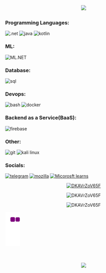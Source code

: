 <h1 align="center">
    <img src="https://readme-typing-svg.herokuapp.com/?font=Righteous&size=35&center=true&vCenter=true&width=500&height=70&duration=7000&color=F7F7F7FF&background=00000055&lines=Hi+There!+👋;+I'm+DKAVrZoV65F!; I'm+a+Novice+Developer;" />
</h1>

### Programming Languages:
![.net](https://img.shields.io/badge/framework-090909?logo=dotnet&logoColor=E5D3FF&style=for-the-badge)
![java](https://img.shields.io/badge/java-090909?logo=java&logoColor=white&style=for-the-badge)
![kotlin](https://img.shields.io/badge/kotlin-090909?logo=kotlin&logoColor=3f00ff&style=for-the-badge)

### ML:
![ML.NET](https://img.shields.io/badge/ML.NET-090909?logo=dotnet&logoColor=E5D3FF&style=for-the-badge)

### Database:
![sql](https://img.shields.io/badge/sql-090909?logo=mysql&logoColor=00648B&style=for-the-badge)

### Devops:
![bash](https://img.shields.io/badge/bash-090909?logo=gnubash&logoColor=white&style=for-the-badge)
![docker](https://img.shields.io/badge/docker-090909?logo=docker&logoColor=00c0ff&style=for-the-badge)

### Backend as a Service(BaaS):
![firebase](https://img.shields.io/badge/firebase-090909?logo=firebase&logoColor=ffc000&style=for-the-badge)

### Other:
![git](https://img.shields.io/badge/git-090909?logo=git&logoColor=ff4001&style=for-the-badge)
![kali linux](https://img.shields.io/badge/kali%20linux-090909?logo=kali-linux&logoColor=white&style=for-the-badge)

### Socials:
[![telegram](https://img.shields.io/badge/Telegram-090909?style=for-the-badge&logo=telegram&logoColor=27A0D9)](https://t.me/P5V0OnQNS9CiTxt0QUABViAkSK8YAYV9)
[![mozilla](https://img.shields.io/badge/mozilla-090909?style=for-the-badge&logo=mozilla&logoColor=7f00ff)](mailto:gw9ckwfsp@mozmail.com)
[![Micorosft learns](https://img.shields.io/badge/Microsoft_Learn-090909?logo=microsoft&logoColor=0078D7&style=for-the-badge)](https://learn.microsoft.com/ru-ru/users/1010-3414)

<div align="center">
    <p> 
        <a href="https://github.com/ryo-ma/github-profile-trophy">
            <img src="https://github-profile-trophy.vercel.app/?username=DKAVrZoV65F" alt="DKAVrZoV65F" />
        </a>
    </p>
    <p>
        <img src="https://github-readme-stats.vercel.app/api/top-langs?username=DKAVrZoV65F&show_icons=true&locale=en&layout=compact" alt="DKAVrZoV65F" />
    </p>
    <p>
        <imgsrc="https://github-readme-stats.vercel.app/api?username=DKAVrZoV65F&show_icons=true&locale=en" alt="DKAVrZoV65F" />
    </p>
    <p>
        <img    src="https://github-readme-streak-stats.herokuapp.com/?user=DKAVrZoV65F&" alt="DKAVrZoV65F" />
    </p>
</div>

![snake gif](https://github.com/DKAVrZoV65F/DKAVrZoV65F/blob/output/github-contribution-grid-snake.gif)

<h1 align="center">
    <img src="https://readme-typing-svg.herokuapp.com/?font=Righteous&size=35&center=true&vCenter=true&width=500&height=70&duration=7000&color=F7F7F7FF&background=00000055&lines=Thanks+for+visiting!;" />
</h1>